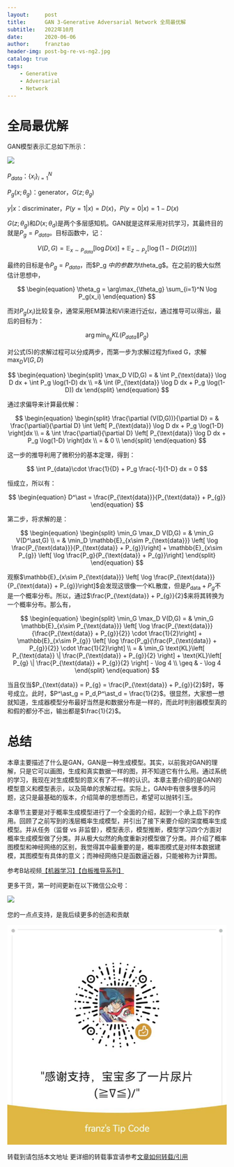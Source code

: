 ```yaml
---
layout:     post
title:      GAN 3-Generative Adversarial Network 全局最优解
subtitle:   2022年10月
date:       2020-06-06
author:     franztao
header-img: post-bg-re-vs-ng2.jpg
catalog: true
tags:
    - Generative
    - Adversarial
    - Network
---
```


# 全局最优解

GAN模型表示汇总如下所示：

![](C:\Users\franztao\AppData\Roaming\marktext\images\2022-12-10-23-51-38-image.png)

$P_{data}$：$\{x_i\}_{i=1}^N$

$P_g(x;\theta_g)$：generator，$G(z;\theta_g)$

$y|x$：discriminater，$P(y=1|x)=D(x)$，$P(y=0|x)=1-D(x)$

$G(z;\theta_g)$和$D(x;\theta_d)$是两个多层感知机。GAN就是这样采用对抗学习，其最终目的就是$P_g = P_{data}$。目标函数中，记：

$$
\begin{equation}
    V(D,G) = \mathbb{E}_{x\sim P_{data}}[\log D(x)] + \mathbb{E}_{z\sim P_{z}}[\log (1-D(G(z)))]
\end{equation}
$$

最终的目标是令$P_g = P_{data}$，而$P_g $中的参数为$\theta_g$。在之前的极大似然估计思想中，

$$
\begin{equation}
    \theta_g = \arg\max_{\theta_g} \sum_{i=1}^N \log P_g(x_i)
\end{equation}
$$

而对$P_g(x_i)$比较复杂，通常采用EM算法和VI来进行近似，通过推导可以得出，最后的目标为：

$$
\arg\min_{\theta_g}KL(P_{data}\|P_g)
$$

对公式(5)的求解过程可以分成两步，而第一步为求解过程为fixed G，求解$\max_D V(G,D)$

$$
\begin{equation}
    \begin{split}
        \max_D V(D,G) = & \int P_{\text{data}} \log D dx + \int P_g \log(1-D) dx \\
        =& \int (P_{\text{data}} \log D dx + P_g \log(1-D)) dx
    \end{split}
\end{equation}
$$

通过求偏导来计算最优解：

$$
\begin{equation}
    \begin{split}
        \frac{\partial (V(D,G))}{\partial D} = & \frac{\partial}{\partial D} \int \left[ P_{\text{data}} \log D dx + P_g \log(1-D) \right]dx \\
        = &  \int \frac{\partial}{\partial D} \left[ P_{\text{data}} \log D dx + P_g \log(1-D) \right]dx \\
        = & 0 \\
    \end{split}
\end{equation}
$$

这一步的推导利用了微积分的基本定理，得到：

$$
\int P_{data}\cdot \frac{1}{D} + P_g \frac{-1}{1-D} dx = 0
$$

恒成立，所以有：

$$
\begin{equation}
    D^\ast = \frac{P_{\text{data}}}{P_{\text{data}} + P_{g}}
\end{equation}
$$

第二步，将求解的是：

$$
\begin{equation}
    \begin{split}
        \min_G \max_D V(D,G) = & \min_G V(D^\ast,G) \\
        = & \min_D \mathbb{E}_{x\sim P_{\text{data}}} \left[   \log \frac{P_{\text{data}}}{P_{\text{data}} + P_{g}}\right] + \mathbb{E}_{x\sim P_{g}} \left[   \log \frac{P_g}{P_{\text{data}} + P_{g}}\right]
    \end{split}
\end{equation}
$$

观察$\mathbb{E}_{x\sim P_{\text{data}}} \left[   \log \frac{P_{\text{data}}}{P_{\text{data}} + P_{g}}\right]$会发现这很像一个KL散度，但是$P_{\text{data}} + P_{g}$不是一个概率分布。所以，通过$\frac{P_{\text{data}} + P_{g}}{2}$来将其转换为一个概率分布。那么有，

$$
\begin{equation}
\begin{split}
    \min_G \max_D V(D,G) = & \min_G \mathbb{E}_{x\sim P_{\text{data}}} \left[   \log \frac{P_{\text{data}}}{\frac{P_{\text{data}} + P_{g}}{2}} \cdot \frac{1}{2}\right] + \mathbb{E}_{x\sim P_{g}} \left[   \log \frac{P_g}{\frac{P_{\text{data}} + P_{g}}{2}} \cdot \frac{1}{2}\right] \\
    = & \min_G \text{KL}\left[ P_{\text{data}} \| \frac{P_{\text{data}} + P_{g}}{2} \right] + \text{KL}\left[ P_{g} \| \frac{P_{\text{data}} + P_{g}}{2} \right] - \log 4 \\
    \geq & - \log 4
\end{split}
\end{equation}
$$

当且仅当$P_{\text{data}}  = P_{g} = \frac{P_{\text{data}} + P_{g}}{2}$时，等号成立。此时，$P^\ast_g = P_d,P^\ast_d = \frac{1}{2}$。很显然，大家想一想就知道，生成器模型分布最好当然是和数据分布是一样的，而此时判别器模型真的和假的都分不出，输出都是$\frac{1}{2}$。

# 总结

本章主要描述了什么是GAN，GAN是一种生成模型。其实，以前我对GAN的理解，只是它可以画图，生成和真实数据一样的图，并不知道它有什么用。通过系统的学习，我现在对生成模型的意义有了不一样的认识。本章主要介绍的是GAN的模型意义和模型表示，以及简单的求解过程。实际上，GAN中有很多很多的问题，这只是最基础的版本，介绍简单的思想而已，希望可以抛转引玉。

本章节主要是对于概率生成模型进行了一个全面的介绍，起到一个承上启下的作用。回顾了之前写到的浅层概率生成模型，并引出了接下来要介绍的深度概率生成模型。并从任务（监督 vs 非监督），模型表示，模型推断，模型学习四个方面对概率生成模型做了分类。并从极大似然的角度重新对模型做了分类。并介绍了概率图模型和神经网络的区别，我觉得其中最重要的是，概率图模式是对样本数据建模，其图模型有具体的意义；而神经网络只是函数逼近器，只能被称为计算图。

参考B站视频[【机器学习】【白板推导系列】](https://space.bilibili.com/97068901)

更多干货，第一时间更新在以下微信公众号：

![](https://raw.githubusercontent.com/franztao/blog_picture/main/marktext/2022-12-03-12-49-27-weixin.png)

您的一点点支持，是我后续更多的创造和贡献

![](https://raw.githubusercontent.com/franztao/blog_picture/main/marktext/2022-12-03-12-50-26-0ea6fc0f877f03a079f15c70641fa7b.jpg)

转载到请包括本文地址
更详细的转载事宜请参考[文章如何转载/引用](https://franztao.github.io/2022/12/04/%E6%96%87%E7%AB%A0%E5%A6%82%E4%BD%95%E8%BD%AC%E8%BD%BD%E5%92%8C%E5%BC%95%E7%94%A8/)
